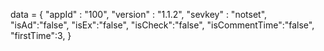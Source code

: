 <span id = 'versionData'>data = {
  "appId" : "100",
  "version" : "1.1.2",
  "sevkey" : "notset",
  "isAd":"false",
  "isEx":"false",
  "isCheck":"false",
  "isCommentTime":"false",
  "firstTime":3,
}</span>

